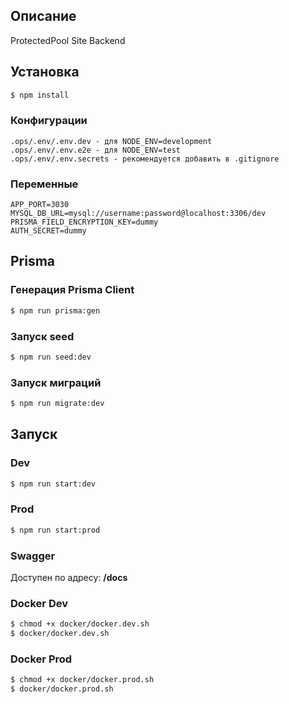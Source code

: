 ## Описание

ProtectedPool Site Backend

## Установка

```bash
$ npm install
```

### Конфигурации
```
.ops/.env/.env.dev - для NODE_ENV=development
.ops/.env/.env.e2e - для NODE_ENV=test
.ops/.env/.env.secrets - рекомендуется добавить в .gitignore
```

### Переменные
```
APP_PORT=3030
MYSQL_DB_URL=mysql://username:password@localhost:3306/dev
PRISMA_FIELD_ENCRYPTION_KEY=dummy
AUTH_SECRET=dummy
```

## Prisma

### Генерация Prisma Client
```bash
$ npm run prisma:gen
```

### Запуск seed
```bash
$ npm run seed:dev
```

### Запуск миграций
```bash
$ npm run migrate:dev
```

## Запуск

### Dev

```bash
$ npm run start:dev
```
### Prod

```bash
$ npm run start:prod
```

### Swagger

Доступен по адресу: **/docs**

### Docker Dev

```bash
$ chmod +x docker/docker.dev.sh
$ docker/docker.dev.sh
```

### Docker Prod

```bash
$ chmod +x docker/docker.prod.sh
$ docker/docker.prod.sh
```